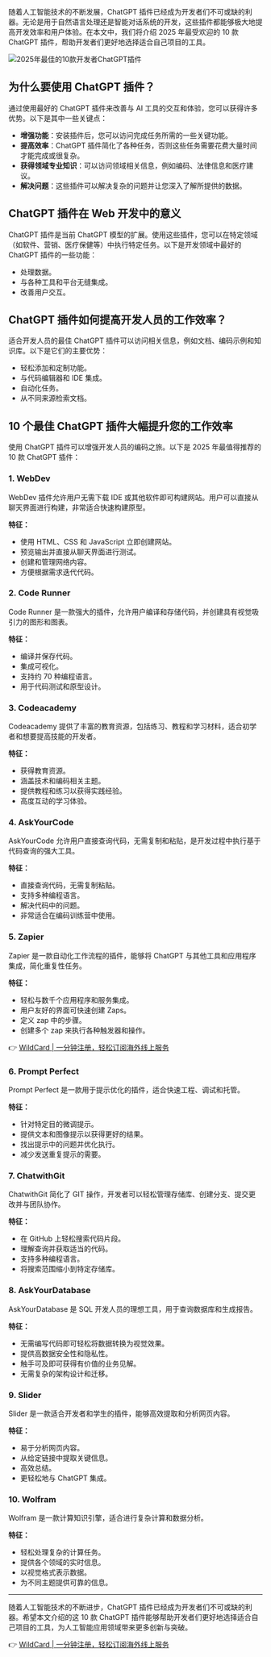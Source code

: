 随着人工智能技术的不断发展，ChatGPT 插件已经成为开发者们不可或缺的利器。无论是用于自然语言处理还是智能对话系统的开发，这些插件都能够极大地提高开发效率和用户体验。在本文中，我们将介绍 2025 年最受欢迎的 10 款 ChatGPT 插件，帮助开发者们更好地选择适合自己项目的工具。

![2025年最佳的10款开发者ChatGPT插件](https://bit.ly/bewildcard)

## 为什么要使用 ChatGPT 插件？

通过使用最好的 ChatGPT 插件来改善与 AI 工具的交互和体验，您可以获得许多优势。以下是其中一些关键点：

- **增强功能**：安装插件后，您可以访问完成任务所需的一些关键功能。
- **提高效率**：ChatGPT 插件简化了各种任务，否则这些任务需要花费大量时间才能完成或很复杂。
- **获得领域专业知识**：可以访问领域相关信息，例如编码、法律信息和医疗建议。
- **解决问题**：这些插件可以解决复杂的问题并让您深入了解所提供的数据。

## ChatGPT 插件在 Web 开发中的意义

ChatGPT 插件是当前 ChatGPT 模型的扩展。使用这些插件，您可以在特定领域（如软件、营销、医疗保健等）中执行特定任务。以下是开发领域中最好的 ChatGPT 插件的一些功能：

- 处理数据。
- 与各种工具和平台无缝集成。
- 改善用户交互。

## ChatGPT 插件如何提高开发人员的工作效率？

适合开发人员的最佳 ChatGPT 插件可以访问相关信息，例如文档、编码示例和知识库。以下是它们的主要优势：

- 轻松添加和定制功能。
- 与代码编辑器和 IDE 集成。
- 自动化任务。
- 从不同来源检索文档。

## 10 个最佳 ChatGPT 插件大幅提升您的工作效率

使用 ChatGPT 插件可以增强开发人员的编码之旅。以下是 2025 年最值得推荐的 10 款 ChatGPT 插件：

### 1. WebDev

WebDev 插件允许用户无需下载 IDE 或其他软件即可构建网站。用户可以直接从聊天界面进行构建，非常适合快速构建原型。

**特征：**
- 使用 HTML、CSS 和 JavaScript 立即创建网站。
- 预览输出并直接从聊天界面进行测试。
- 创建和管理网络内容。
- 方便根据需求迭代代码。

### 2. Code Runner

Code Runner 是一款强大的插件，允许用户编译和存储代码，并创建具有视觉吸引力的图形和图表。

**特征：**
- 编译并保存代码。
- 集成可视化。
- 支持约 70 种编程语言。
- 用于代码测试和原型设计。

### 3. Codeacademy

Codeacademy 提供了丰富的教育资源，包括练习、教程和学习材料，适合初学者和想要提高技能的开发者。

**特征：**
- 获得教育资源。
- 涵盖技术和编码相关主题。
- 提供教程和练习以获得实践经验。
- 高度互动的学习体验。

### 4. AskYourCode

AskYourCode 允许用户直接查询代码，无需复制和粘贴，是开发过程中执行基于代码查询的强大工具。

**特征：**
- 直接查询代码，无需复制粘贴。
- 支持多种编程语言。
- 解决代码中的问题。
- 非常适合在编码训练营中使用。

### 5. Zapier

Zapier 是一款自动化工作流程的插件，能够将 ChatGPT 与其他工具和应用程序集成，简化重复性任务。

**特征：**
- 轻松与数千个应用程序和服务集成。
- 用户友好的界面可快速创建 Zaps。
- 定义 zap 中的步骤。
- 创建多个 zap 来执行各种触发器和操作。

👉 [WildCard | 一分钟注册，轻松订阅海外线上服务](https://bit.ly/bewildcard)

### 6. Prompt Perfect

Prompt Perfect 是一款用于提示优化的插件，适合快速工程、调试和托管。

**特征：**
- 针对特定目的微调提示。
- 提供文本和图像提示以获得更好的结果。
- 找出提示中的问题并优化执行。
- 减少发送重复提示的需要。

### 7. ChatwithGit

ChatwithGit 简化了 GIT 操作，开发者可以轻松管理存储库、创建分支、提交更改并与团队协作。

**特征：**
- 在 GitHub 上轻松搜索代码片段。
- 理解查询并获取适当的代码。
- 支持多种编程语言。
- 将搜索范围缩小到特定存储库。

### 8. AskYourDatabase

AskYourDatabase 是 SQL 开发人员的理想工具，用于查询数据库和生成报告。

**特征：**
- 无需编写代码即可轻松将数据转换为视觉效果。
- 提供高数据安全性和隐私性。
- 触手可及即可获得有价值的业务见解。
- 无需复杂的架构设计和迁移。

### 9. Slider

Slider 是一款适合开发者和学生的插件，能够高效提取和分析网页内容。

**特征：**
- 易于分析网页内容。
- 从给定链接中提取关键信息。
- 高效总结。
- 更轻松地与 ChatGPT 集成。

### 10. Wolfram

Wolfram 是一款计算知识引擎，适合进行复杂计算和数据分析。

**特征：**
- 轻松处理复杂的计算任务。
- 提供各个领域的实时信息。
- 以视觉格式表示数据。
- 为不同主题提供可靠的信息。

---

随着人工智能技术的不断进步，ChatGPT 插件已经成为开发者们不可或缺的利器。希望本文介绍的这 10 款 ChatGPT 插件能够帮助开发者们更好地选择适合自己项目的工具，为人工智能应用领域带来更多创新与突破。

👉 [WildCard | 一分钟注册，轻松订阅海外线上服务](https://bit.ly/bewildcard)